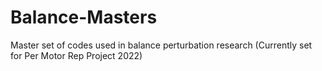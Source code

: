 # Balance-Masters
Master set of codes used in balance perturbation research (Currently set for Per Motor Rep Project 2022)
